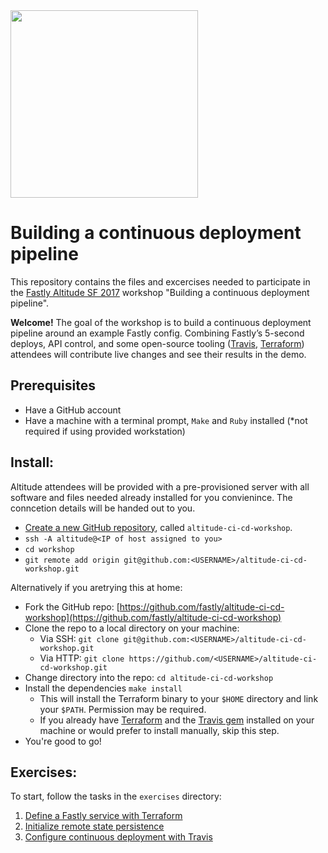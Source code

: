 <img src="https://www.fastly.com/altitude/assets/logo-7d39dce955f0bcb44b1c3b53871b2f9af80b843979c8188fc7f5e0feb782b768.png" width="300">

# Building a continuous deployment pipeline 
This repository contains the files and excercises needed to participate in the [Fastly Altitude SF 2017](https://www.fastly.com/altitude/) workshop "Building a continuous deployment pipeline".

**Welcome!**
The goal of the workshop is to build a continuous deployment pipeline around an example Fastly config. Combining Fastly’s 5-second deploys, API control, and some open-source tooling ([Travis](https://travis-ci.org/), [Terraform](https://www.terraform.io/)) attendees will contribute live changes and see their results in the demo.

## Prerequisites
- Have a GitHub account
- Have a machine with a terminal prompt, `Make` and `Ruby` installed (*not required if using provided workstation)

## Install:
Altitude attendees will be provided with a pre-provisioned server with all software and files needed already installed for you convienince. The conncetion details will be handed out to you.
- [Create a new GitHub repository](https://help.github.com/articles/create-a-repo/), called `altitude-ci-cd-workshop`.
- `ssh -A altitude@<IP of host assigned to you>`
- `cd workshop`
- `git remote add origin git@github.com:<USERNAME>/altitude-ci-cd-workshop.git`

Alternatively if you aretrying this at home:
- Fork the GitHub repo: [https://github.com/fastly/altitude-ci-cd-workshop](https://github.com/fastly/altitude-ci-cd-workshop)
- Clone the repo to a local directory on your machine:
    - Via SSH: `git clone git@github.com:<USERNAME>/altitude-ci-cd-workshop.git`
    - Via HTTP: `git clone https://github.com/<USERNAME>/altitude-ci-cd-workshop.git`
- Change directory into the repo: `cd altitude-ci-cd-workshop`
- Install the dependencies `make install`
    - This will install the Terraform binary to your `$HOME` directory and link your `$PATH`. Permission may be required.
    -  If you already have [Terraform](https://www.terraform.io/downloads.html) and the [Travis gem](https://github.com/travis-ci/travis.rb#installation) installed on your machine or would prefer to install manually, skip this step.
- You're good to go!

## Exercises:
To start, follow the tasks in the `exercises` directory:

1. [Define a Fastly service with Terraform](exercises/1.md)
2. [Initialize remote state persistence](exercises/2.md)
3. [Configure continuous deployment with Travis](exercises/3.md)
